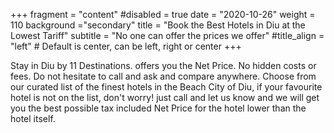 +++
fragment = "content"
#disabled = true
date = "2020-10-26"
weight = 110
background ="secondary"
title = "Book the Best Hotels in Diu at the Lowest Tariff"
subtitle = "No one can offer the prices we offer"
#title_align = "left" # Default is center, can be left, right or center
+++

Stay in Diu by 11 Destinations. offers you the Net Price. No hidden costs or fees. Do not hesitate to call and ask and compare anywhere. Choose from our curated list of the finest hotels in the Beach City of Diu, if your favourite hotel is not on the list, don't worry! just call and let us know and we will get you the best possible tax included Net Price for the hotel lower than the hotel itself.
